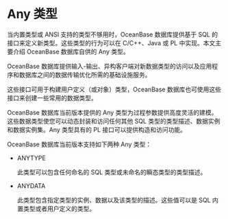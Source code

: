 # Any 类型

当内置类型或 ANSI 支持的类型不够用时，OceanBase 数据库提供基于 SQL 的接口来定义新类型。这些类型的行为可以在 C/C++、Java 或 PL 中实现。本文主要介绍 OceanBase 数据库自供的 Any 类型。

OceanBase 数据库提供输入-输出、异构客户端对新数据类型的访问以及应用程序和数据库之间的数据传输优化所需的基础设施服务。

这些接口可用于构建用户定义（或对象）类型，OceanBase 数据库也可使用这些接口来创建一些常用的数据类型。

OceanBase 数据库当前版本提供的 Any 类型为过程参数提供高度灵活的建模。这些数据类型使您可以动态封装和访问任何其他 SQL 类型的类型描述、数据实例和数据实例集。Any 类型具有的 PL 接口可以提供构造和访问功能。

OceanBase 数据库当前版本支持如下两种 Any 类型：

* ANYTYPE

  此类型可以包含任何命名的 SQL 类型或未命名的瞬态类型的类型描述。
  
* ANYDATA

  此类型包含指定类型的实例、数据以及该类型的描述。这些值可以是 SQL 内置类型或者用户定义的类型。
  